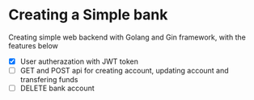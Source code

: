 # Creating a Simple bank

Creating simple web backend with Golang and Gin framework, with the features below

- [x]  User autherazation with JWT token
- [ ]  GET and POST api for creating account, updating account and transfering funds
- [ ]  DELETE bank account
